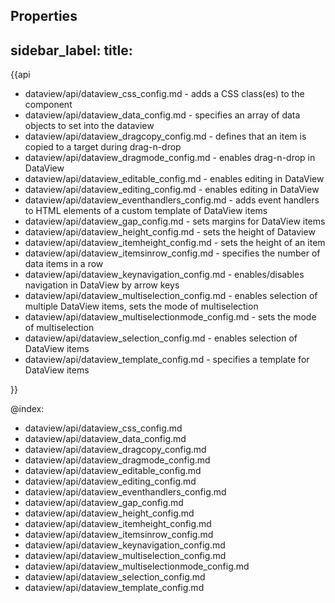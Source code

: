 Properties
---
sidebar_label: 
title: 
---          

{{api

- dataview/api/dataview_css_config.md - adds a CSS class(es) to the component
- dataview/api/dataview_data_config.md - specifies an array of data objects to set into the dataview
- dataview/api/dataview_dragcopy_config.md - defines that an item is copied to a target during drag-n-drop
- dataview/api/dataview_dragmode_config.md - enables drag-n-drop in DataView
- dataview/api/dataview_editable_config.md - enables editing in DataView
- dataview/api/dataview_editing_config.md - enables editing in DataView
- dataview/api/dataview_eventhandlers_config.md - adds event handlers to HTML elements of a custom template of DataView items
- dataview/api/dataview_gap_config.md - sets margins for DataView items
- dataview/api/dataview_height_config.md - sets the height of Dataview
- dataview/api/dataview_itemheight_config.md - sets the height of an item
- dataview/api/dataview_itemsinrow_config.md - specifies the number of data items in a row
- dataview/api/dataview_keynavigation_config.md - enables/disables navigation in DataView by arrow keys
- dataview/api/dataview_multiselection_config.md - enables selection of multiple DataView items, sets the mode of multiselection
- dataview/api/dataview_multiselectionmode_config.md - sets the mode of multiselection
- dataview/api/dataview_selection_config.md - enables selection of DataView items
- dataview/api/dataview_template_config.md - specifies a template for DataView items

}}

@index:
- dataview/api/dataview_css_config.md
- dataview/api/dataview_data_config.md
- dataview/api/dataview_dragcopy_config.md
- dataview/api/dataview_dragmode_config.md
- dataview/api/dataview_editable_config.md
- dataview/api/dataview_editing_config.md
- dataview/api/dataview_eventhandlers_config.md
- dataview/api/dataview_gap_config.md
- dataview/api/dataview_height_config.md
- dataview/api/dataview_itemheight_config.md
- dataview/api/dataview_itemsinrow_config.md
- dataview/api/dataview_keynavigation_config.md
- dataview/api/dataview_multiselection_config.md
- dataview/api/dataview_multiselectionmode_config.md
- dataview/api/dataview_selection_config.md
- dataview/api/dataview_template_config.md
